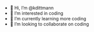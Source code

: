 - 👋 Hi, I’m @kdittmann
- 👀 I’m interested in coding
- 🌱 I’m currently learning more coding
- 💞️ I’m looking to collaborate on coding

<!---
kdittmann/kdittmann is a ✨ special ✨ repository because its `README.md` (this file) appears on your GitHub profile.
You can click the Preview link to take a look at your changes.
--->
